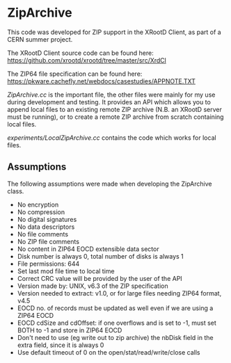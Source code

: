 # ZipArchive

This code was developed for ZIP support in the XRootD Client, as part of a CERN summer project. 

The XRootD Client source code can be found here: https://github.com/xrootd/xrootd/tree/master/src/XrdCl

The ZIP64 file specification can be found here: https://pkware.cachefly.net/webdocs/casestudies/APPNOTE.TXT

*ZipArchive.cc* is the important file, the other files were mainly for my use during development and testing. It provides an API which allows you to append local files to an existing remote ZIP archive (N.B. an XRootD server must be running), or to create a remote ZIP archive from scratch containing local files.

*experiments/LocalZipArchive.cc* contains the code which works for local files.

## Assumptions

The following assumptions were made when developing the ZipArchive class.

- No encryption 
- No compression 
- No digital signatures 
- No data descriptors 
- No file comments 
- No ZIP file comments 
- No content in ZIP64 EOCD extensible data sector 
- Disk number is always 0, total number of disks is always 1 
- File permissions: 644 
- Set last mod file time to local time 
- Correct CRC value will be provided by the user of the API 
- Version made by: UNIX, v6.3 of the ZIP specification 
- Version needed to extract: v1.0, or for large files needing ZIP64 format, v4.5 
- EOCD no. of records must be updated as well even if we are using a ZIP64 EOCD
- EOCD cdSize and cdOffset: if one overflows and is set to -1, must set BOTH to -1 and store in ZIP64 EOCD
- Don't need to use (eg write out to zip archive) the nbDisk field in the extra field, since it is always 0
- Use default timeout of 0 on the open/stat/read/write/close calls
